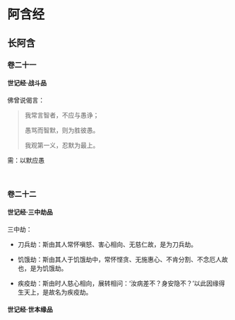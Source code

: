 # 阿含经

## 长阿含

### 卷二十一

#### 世记经·战斗品

佛曾说偈言：

> 我常言智者，不应与愚诤；
> 
> 愚骂而智默，则为胜彼愚。
> 
> 我观第一义，忍默为最上。

需：以默应愚

    

### 卷二十二

#### 世记经·三中劫品

三中劫：

- 刀兵劫：斯由其人常怀嗔怒、害心相向、无慈仁故，是为刀兵劫。

- 饥饿劫：斯由其人于饥饿劫中，常怀悭贪、无施惠心、不肯分割、不念厄人故也，是为饥饿劫。

- 疾疫劫：斯由时人慈心相向，展转相问：‘汝病差不？身安隐不？’以此因缘得生天上，是故名为疾疫劫。

#### 世记经·世本缘品
